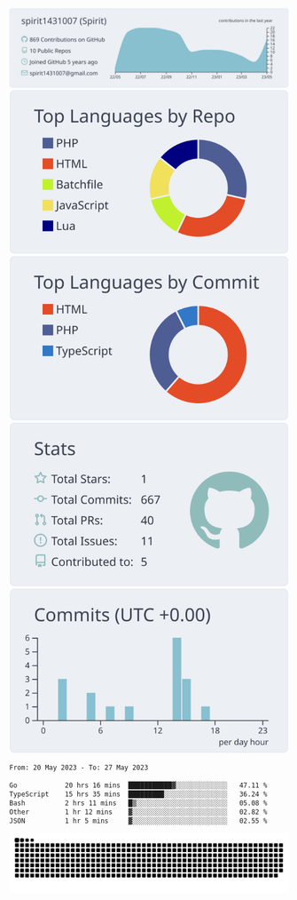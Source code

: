 [![](https://raw.githubusercontent.com/spirit1431007/spirit1431007/master/profile-summary-card-output/nord_bright/0-profile-details.svg)](https://git.io/spiritx)
[![](https://raw.githubusercontent.com/spirit1431007/spirit1431007/master/profile-summary-card-output/nord_bright/1-repos-per-language.svg)](https://git.io/spiritx) [![](https://raw.githubusercontent.com/spirit1431007/spirit1431007/master/profile-summary-card-output/nord_bright/2-most-commit-language.svg)](https://git.io/spiritx)
[![](https://raw.githubusercontent.com/spirit1431007/spirit1431007/master/profile-summary-card-output/nord_bright/3-stats.svg)](https://git.io/spiritx) [![](https://raw.githubusercontent.com/spirit1431007/spirit1431007/master/profile-summary-card-output/nord_bright/4-productive-time.svg)](https://git.io/spiritx)

<!--START_SECTION:waka-->

```text
From: 20 May 2023 - To: 27 May 2023

Go            20 hrs 16 mins  ███████████▓░░░░░░░░░░░░░   47.11 %
TypeScript    15 hrs 35 mins  █████████░░░░░░░░░░░░░░░░   36.24 %
Bash          2 hrs 11 mins   █▒░░░░░░░░░░░░░░░░░░░░░░░   05.08 %
Other         1 hr 12 mins    ▓░░░░░░░░░░░░░░░░░░░░░░░░   02.82 %
JSON          1 hr 5 mins     ▓░░░░░░░░░░░░░░░░░░░░░░░░   02.55 %
```

<!--END_SECTION:waka-->

![contribution](https://github.com/spirit1431007/spirit1431007/blob/output/github-contribution-grid-snake.svg)
